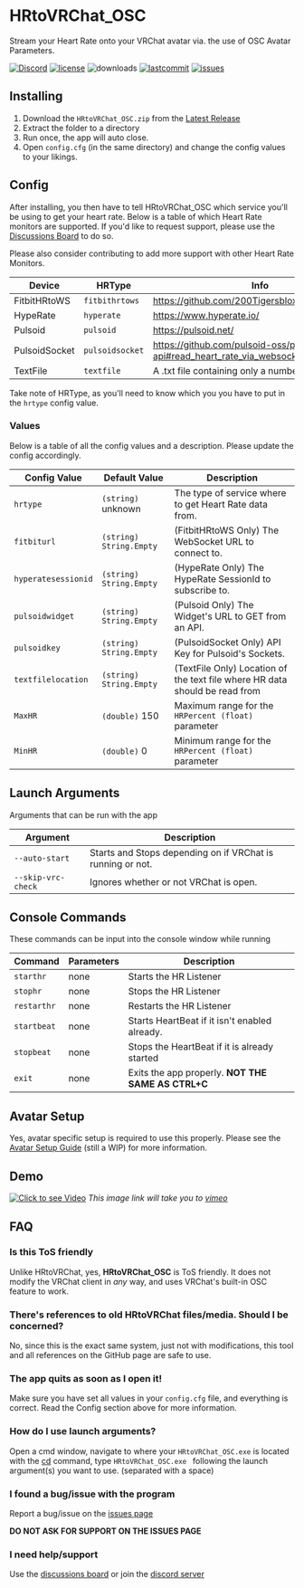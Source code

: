 # HRtoVRChat_OSC

Stream your Heart Rate onto your VRChat avatar via. the use of OSC Avatar Parameters.

[![Discord](https://img.shields.io/discord/887157106472550422.svg?color=%237289da&label=discord&style=for-the-badge)](https://discord.gg/WF3B2r4xby) 
[![license](https://img.shields.io/github/license/200Tigersbloxed/HRtoVRChat_OSC?style=for-the-badge)](https://github.com/200Tigersbloxed/HRtoVRChat_OSC/blob/main/LICENSE) 
![downloads](https://img.shields.io/github/downloads/200Tigersbloxed/HRtoVRChat_OSC/total?style=for-the-badge) 
[![lastcommit](https://img.shields.io/github/last-commit/200Tigersbloxed/HRtoVRChat_OSC?style=for-the-badge)](https://github.com/200Tigersbloxed/HRtoVRChat_OSC/commits/main) 
[![issues](https://img.shields.io/github/issues/200Tigersbloxed/HRtoVRChat_OSC?style=for-the-badge)](https://github.com/200Tigersbloxed/HRtoVRChat_OSC/issues)

## Installing

1) Download the `HRtoVRChat_OSC.zip` from the [Latest Release](https://github.com/200Tigersbloxed/HRtoVRChat_OSC/releases/latest)
2) Extract the folder to a directory
3) Run once, the app will auto close.
4) Open `config.cfg` (in the same directory) and change the config values to your likings.

## Config

After installing, you then have to tell HRtoVRChat_OSC which service you'll be using to get your heart rate. Below is a table of which Heart Rate monitors are supported. 
If you'd like to request support, please use the [Discussions Board](https://github.com/200Tigersbloxed/HRtoVRChat_OSC/discussions) to do so.

Please also consider contributing to add more support with other Heart Rate Monitors.

| Device        | HRType          | Info                                                                     |
|---------------|-----------------|--------------------------------------------------------------------------|
| FitbitHRtoWS  | `fitbithrtows`  | https://github.com/200Tigersbloxed/FitbitHRtoWS                          |
| HypeRate      | `hyperate`      | https://www.hyperate.io/                                                 |
| Pulsoid       | `pulsoid`       | https://pulsoid.net/                                                     |
| PulsoidSocket | `pulsoidsocket` | https://github.com/pulsoid-oss/pulsoid-api#read_heart_rate_via_websocket |
| TextFile      | `textfile`      | A .txt file containing only a number                                     |

Take note of HRType, as you'll need to know which you you have to put in the `hrtype` config value.

### Values

Below is a table of all the config values and a description. Please update the config accordingly.

| Config Value        | Default Value             | Description                                                                             |
|---------------------|---------------------------|-----------------------------------------------------------------------------------------|
| `hrtype`            | `(string)` unknown        | The type of service where to get Heart Rate data from.                                  |
| `fitbiturl`         | `(string)` `String.Empty` | (FitbitHRtoWS Only) The WebSocket URL to connect to.                                    |
| `hyperatesessionid` | `(string)` `String.Empty` | (HypeRate Only) The HypeRate SessionId to subscribe to.                                 |
| `pulsoidwidget`     | `(string)` `String.Empty` | (Pulsoid Only) The Widget's URL to GET from an API.                                     |
| `pulsoidkey`        | `(string)` `String.Empty` | (PulsoidSocket Only) API Key for Pulsoid's Sockets.                                     |
| `textfilelocation`  | `(string)` `String.Empty` | (TextFile Only) Location of the text file where HR data should be read from             |
| `MaxHR`             | `(double)` 150            | Maximum range for the `HRPercent (float)` parameter                                     |
| `MinHR`             | `(double)` 0              | Minimum range for the `HRPercent (float)` parameter                                     |

## Launch Arguments

Arguments that can be run with the app

| Argument           | Description                                                |
|--------------------|------------------------------------------------------------|
| `--auto-start`     | Starts and Stops depending on if VRChat is running or not. |
| `--skip-vrc-check` | Ignores whether or not VRChat is open.                     |

## Console Commands

These commands can be input into the console window while running

| Command     | Parameters | Description                                        |
|-------------|------------|----------------------------------------------------|
| `starthr`   | none       | Starts the HR Listener                             |
| `stophr`    | none       | Stops the HR Listener                              |
| `restarthr` | none       | Restarts the HR Listener                           |
| `startbeat` | none       | Starts HeartBeat if it isn't enabled already.      |
| `stopbeat`  | none       | Stops the HeartBeat if it is already started       |
| `exit`      | none       | Exits the app properly. **NOT THE SAME AS CTRL+C** |

## Avatar Setup

Yes, avatar specific setup is required to use this properly. 
Please see the [Avatar Setup Guide](https://github.com/200Tigersbloxed/HRtoVRChat_OSC/blob/main/AvatarSetup.md) (still a WIP) for more information.

## Demo
[![Click to see Video](https://i.imgur.com/KRRVyVK.png)](https://vimeo.com/678939624)
*This image link will take you to [vimeo](https://vimeo.com)*

## FAQ

### Is this ToS friendly

Unlike HRtoVRChat, yes, **HRtoVRChat_OSC** is ToS friendly. It does not modify the VRChat client in *any* way, and uses VRChat's built-in OSC 
feature to work.

### There's references to old HRtoVRChat files/media. Should I be concerned?

No, since this is the exact same system, just not with modifications, this tool and all references on the GitHub page are safe to use.

### The app quits as soon as I open it!

Make sure you have set all values in your `config.cfg` file, and everything is correct. Read the Config section above for more information.

### How do I use launch arguments?

Open a cmd window, navigate to where your `HRtoVRChat_OSC.exe` is located with the [cd](https://docs.microsoft.com/en-us/windows-server/administration/windows-commands/cd) 
command, type `HRtoVRChat_OSC.exe ` following the launch argument(s) you want to use. (separated with a space)

### I found a bug/issue with the program

Report a bug/issue on the [issues page](https://github.com/200Tigersbloxed/HRtoVRChat_OSC/issues) 

**DO NOT ASK FOR SUPPORT ON THE ISSUES PAGE**

### I need help/support

Use the [discussions board](https://github.com/200Tigersbloxed/HRtoVRChat_OSC/discussions) or join the 
[discord server](https://discord.gg/WF3B2r4xby)
